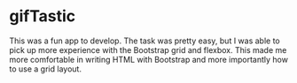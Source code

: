 # gifTastic

This was a fun app to develop. The task was pretty easy, but I was able to pick up more experience with the Bootstrap grid and flexbox. This made me more comfortable in writing HTML with Bootstrap and more importantly how to use a grid layout.
